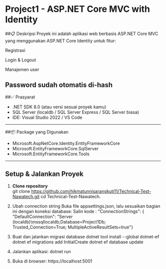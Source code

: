 # Project1 - ASP.NET Core MVC with Identity

##📋 Deskripsi
   Proyek ini adalah aplikasi web berbasis ASP.NET Core MVC yang menggunakan ASP.NET Core Identity untuk fitur:
   
   Registrasi
   
   Login & Logout
   
   Manajemen user
   
   Password sudah otomatis di-hash
---

##✅ Prasyarat  
- .NET SDK 8.0 (atau versi sesuai proyek kamu)  
- SQL Server (localdb / SQL Server Express / SQL Server biasa)  
- IDE: Visual Studio 2022 / VS Code  

---

##📦 Package yang Digunakan  
- Microsoft.AspNetCore.Identity.EntityFrameworkCore  
- Microsoft.EntityFrameworkCore.SqlServer  
- Microsoft.EntityFrameworkCore.Tools

---

## Setup & Jalankan Proyek

1. **Clone repository**  
   git clone https://github.com/hikmatunnisarangkuti11/Technical-Test-Nawatech.git
   cd Technical-Test-Nawatech.
   
2. Ubah connection string
   Buka file appsettings.json, lalu sesuaikan bagian ini dengan koneksi database:
   Salin kode : "ConnectionStrings":
   { "DefaultConnection": "Server (localdb)\\mssqllocaldb;Database=Project1Db;
   Trusted_Connection=True;
   MultipleActiveResultSets=true"}
   
3. Buat dan jalankan migrasi database
   dotnet tool install --global dotnet-ef
   dotnet ef migrations add InitialCreate
   dotnet ef database update
   
4. Jalankan aplikasi:
   dotnet run

5. Buka di browser:
   https://localhost:5001
